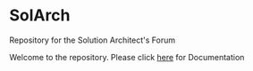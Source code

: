 # SolArch
Repository for the Solution Architect's Forum

Welcome to the repository. Please click [here](Documentation/README.md) for Documentation
